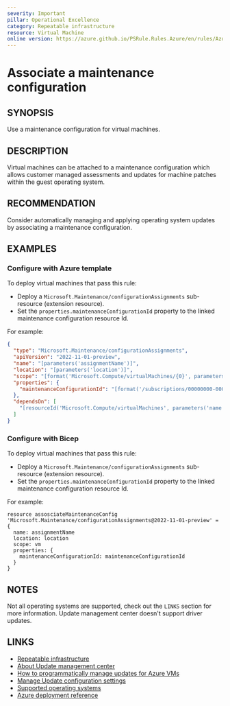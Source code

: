 ```yaml
---
severity: Important
pillar: Operational Excellence
category: Repeatable infrastructure
resource: Virtual Machine
online version: https://azure.github.io/PSRule.Rules.Azure/en/rules/Azure.VM.MaintenanceConfig/
---
```


# Associate a maintenance configuration

## SYNOPSIS

Use a maintenance configuration for virtual machines.

## DESCRIPTION

Virtual machines can be attached to a maintenance configuration which allows customer managed assessments and updates for machine patches within the guest operating system.

## RECOMMENDATION

Consider automatically managing and applying operating system updates by associating a maintenance configuration.

## EXAMPLES

### Configure with Azure template

To deploy virtual machines that pass this rule:

- Deploy a `Microsoft.Maintenance/configurationAssignments` sub-resource (extension resource).
- Set the `properties.maintenanceConfigurationId` property to the linked maintenance configuration resource Id.

For example:

```json
{
  "type": "Microsoft.Maintenance/configurationAssignments",
  "apiVersion": "2022-11-01-preview",
  "name": "[parameters('assignmentName')]",
  "location": "[parameters('location')]",
  "scope": "[format('Microsoft.Compute/virtualMachines/{0}', parameters('name'))]",
  "properties": {
    "maintenanceConfigurationId": "[format('/subscriptions/00000000-0000-0000-0000-000000000000/resourceGroups/test-rg/providers/Microsoft.Maintenance/maintenanceConfigurations/{0}', parameters('maintenanceConfigName'))]",
  },
  "dependsOn": [
    "[resourceId('Microsoft.Compute/virtualMachines', parameters('name'))]"
  ]
}
```

### Configure with Bicep

To deploy virtual machines that pass this rule:

- Deploy a `Microsoft.Maintenance/configurationAssignments` sub-resource (extension resource).
- Set the `properties.maintenanceConfigurationId` property to the linked maintenance configuration resource Id.

For example:

```bicep
resource assosciateMaintenanceConfig 'Microsoft.Maintenance/configurationAssignments@2022-11-01-preview' = {
  name: assignmentName
  location: location
  scope: vm
  properties: {
    maintenanceConfigurationId: maintenanceConfigurationId
  }
}
```

## NOTES

Not all operating systems are supported, check out the `LINKS` section for more information. Update management center doesn't support driver updates.

## LINKS

- [Repeatable infrastructure](https://learn.microsoft.com/azure/well-architected/devops/automation-infrastructure)
- [About Update management center](https://learn.microsoft.com/azure/update-center/overview)
- [How to programmatically manage updates for Azure VMs](https://learn.microsoft.com/azure/update-center/manage-vms-programmatically)
- [Manage Update configuration settings](https://learn.microsoft.com/azure/update-center/manage-update-settings)
- [Supported operating systems](https://learn.microsoft.com/azure/update-center/support-matrix?tabs=azurevm%2Cazurevm-os#supported-operating-systems)
- [Azure deployment reference](https://learn.microsoft.com/azure/templates/microsoft.maintenance/configurationassignments)
